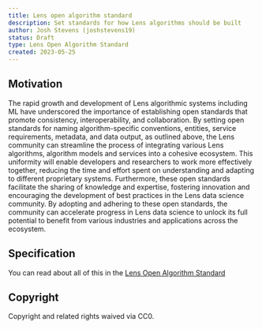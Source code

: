 ```yaml
---
title: Lens open algorithm standard
description: Set standards for how Lens algorithms should be built
author: Josh Stevens (joshstevens19)
status: Draft
type: Lens Open Algorithm Standard
created: 2023-05-25
---
```


## Motivation

The rapid growth and development of Lens algorithmic systems including ML have underscored the importance of establishing open standards that promote consistency, interoperability, and collaboration. By setting open standards for naming algorithm-specific conventions, entities, service requirements, metadata, and data output, as outlined above, the Lens community can streamline the process of integrating various Lens algorithms, algorithm models and services into a cohesive ecosystem. This uniformity will enable developers and researchers to work more effectively together, reducing the time and effort spent on understanding and adapting to different proprietary systems. Furthermore, these open standards facilitate the sharing of knowledge and expertise, fostering innovation and encouraging the development of best practices in the Lens data science community. By adopting and adhering to these open standards, the community can accelerate progress in Lens data science to unlock its full potential to benefit from various industries and applications across the ecosystem.

## Specification

You can read about all of this in the [Lens Open Algorithm Standard](../lens-open-algorithm-standards/README.md)

## Copyright

Copyright and related rights waived via CC0.
